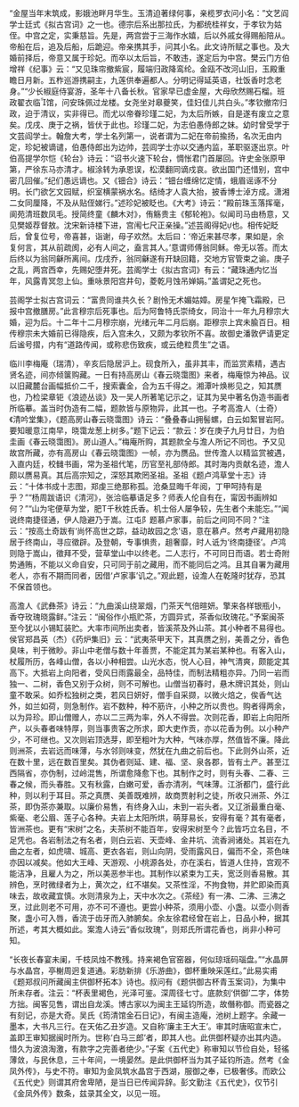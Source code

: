 <!-- { "loadSidebar": true } -->
“金屋当年末筑成，影娥池畔月华生。玉清迫著绿何事，亲榄罗衣问小名：”文艺阎学士廷式《拟古宫词》之一也。德宗后系出那拉氏，为都统桂祥女，于孝钦为姑侄。中宫之定，实秉慈旨。先是，两宫尝于三海作水嬉，后以外戚女得赐船陪从。帝船在后，追及后船，后跪迎。帝亲携其手，问其小名。此文诗所赋之事也。及大婚前择后，帝意又属于珍妃。而卒以太后旨，不敢违，遂定后为中宫。樊云门方伯增祥《纪事》云：“又见珠帘撤紫宸，履端归政降鸾纶。金瓯不改河山旧，玉殿重瞻日月新。五柞巡游携嗣主，九莲供奉遍都人。分明记得延英语，社饭香时念老身。”“少长椒庭侍宴游，圣年十八备长秋。官家早已虚金屋，大母欣然赐石榴。班政翟衣临馆，问安珠佩过龙楼。女尧坐对皋夔笑，佳妇佳儿共白头。”孝钦撤帘归政，迫于清议，实非得已。而尤以帝眷珍瑾二妃，为太后所嫉，自是遂有废立之意矣。戊戌、庚于之祸，皆伏于此也。珍瑾二妃，为志伯愚侍郎之妹。幼时曾受学于文芸阎学士。翰詹大考，学士名列第一，说者谓为二妃在帝前揄扬，名次无由内定，珍妃被谪谴，伯愚侍郎出为边帅，芸闾学士亦以交通内监，革职驱逐出京。叶伯高提学尔恺《轮台》诗云：“诏书火速下轮台，惆怅君门首屡回。许史金张原甲第，严徐东马亦清才。椒涂转为承恩误，松漠翻同谪戍哀。欲出国门还惜别，宫中密几回催。”纪们愚远谪也。又《钿合》诗云：“钿台缠绵忆定情，蛾眉谣诼不分明。长门欲乞文园赋，织室横蒙祸水名。结绮才人袁大抬，披香博士淖方成。潇湘二女同厘降，不及从贴侄娣行。”述珍妃被眨也。《大考》诗云：“殿前珠玉落挥毫，阆苑清班数凤毛。授简终童《麟木对》，侑觞贵主《郁轮袍》。似闻司马由杨意，又见樊姬荐督敖。沈宋新诗楼下进，宫闱七尺正亲操。”述芸阁得妃也。相传妃眨后，曾复位号，帝喜甚，诣谢，母子欢然。太后曰：‘帝近来甚尽孝，果如是，余复何言，其从前疏阂，必有人间之，盍言其人。’意谓师傅翁同稣。帝无以答。而太后终以为翁同龢所离间。戊戌乔，翁同龢遂有开缺回籍，交地方官管束之谕。庚子之乱，两宫西幸，先赐妃堕井死。芸阁学士《拟古宫词》有云：“藏珠通内忆当年，风露青冥忽上仙。重咏景阳宫井句，菱乾月蚀吊婵娟。”盖谓妃之死也。

芸阁学士拟古宫词云：“富贵同谁共久长？剧怜无术媚姑嫜。房星乍掩飞霜殿，已报中宫撤膳房。”此言穆宗后死事也。后为阿鲁特氏崇绮女，同治十一年九月穆宗大婚，迎为后。十二年十二月穆宗崩，光绪元年二月后崩。距穆宗上宾未腧百日。相传穆宗未大婚前已得隐疾，后入宫未久，又颇为孝钦所不喜。故御史潘敦俨请更定后谧号摺，内有“道路传闻，或称悲伤致疾，或云绝粒贯生”之语。

临川李梅庵（瑞清），辛亥后隐居沪上。砚食所入，虽非其丰，而监赏素精，遇古贤名迹，间亦倾箧购藏。一日有持高房山《春云晓霭图》来者，梅庵惊为神品。议以旧藏麓台画幅抵价二千，搜索囊金，合为五千得之。湘潭叶焕彬见之，知其赝也，乃检梁章钜《浪迹丛谈》及一吴人所著笔记示之，证其为吴中著名伪造书画者所临摹。盖当时伪造有二幅，题款皆与原物异，此其一也。子考高澹人（士奇）《清吟堂集》，《题高房山春云晓霭图》诗云：“叠叠春山拥髻螺，白云如絮冒岩阿。要知暖意江南早，晓霭龙葱上树多。”题下记云：“款云：岁在庚子九月廿日，为伯圭画《春云晓霭图》。房山道人。”梅庵所购，其题款全与澹人所记不同也。予又见故宫所藏，亦有高房山《春云晓霭图》一帧，亦为赝品。世传澹人以精监赏被遇，入直内廷，校雠书画，常为圣祖代笔，历官至礼部侍郎。其时海内贡献名迹，澹人颇以赝易真。其后高宗知之，深怒其欺罔圣祖。圣祖《题卢鸿草堂十志》诗云：“十体书成十志图，郑虔三绝那称孤。沧桑显晦千年阅，丁甲呵持有是乎？”“杨周跋语识《清河》，张洽临摹语足多？师表人伦自有在，甯因书画辨如何？”“山为宅便草为堂，肥Т千秋姓氏香。机士俗人屡争较，先生者个未能忘。”“闻说终南捷径通，伊人隐避乃于嵩。江屯阝题慕卢家事，前后之间同不同？”注云：“按高土奇跋有‘尚怀高世之踪，益动故园之念’语，意在慕卢。然考卢藏用初隐居于终南山，寻应徵辟。及登朝，专事惧贵，趄奢靡，时人诋为‘终南捷径’。卢鸿则隐于嵩山，徵拜不受，营草堂山中以终老。二人志行，不可同日而语。若士奇附势通贿，不能以义命自安，只可同于前之藏用，而不能同后之鸿。且其自署为藏用老人，亦有不期而同者，因借‘卢家事’讥之。”观此题，设澹人在乾隆时犹存，恐其不保首领也。

高澹人《武彝茶》诗云：“九曲溪山绕翠烟，门茶天气倍暄妍。擎来各样银瓶小，香夺玫瑰晓露鲜。”注云：“闽俗作小瓶贮茶，方圆异式，茶香似玫瑰花。”予案闽茶至今犹以小锡缸装贮。大率市间所出卖者，皆溪茶及外山茶。其小种者不易得也。侯官郑昌英（杰）《药炉集旧》云：“武夷茶甲天下，其真赝之别，美善之分，香色臭味，判于微眇。非山中老僧与数十年善贾，不能定其为某岩某种也。有客入山，杖履所历，各峰山僧，各以小种相尝。山光水态，悦人心目，神气清爽，颇能定其高下。大抵岩上向阳者，受风日雨露最全，品特佳，而制法精粗亦异。乃同一岩而独一、二树，香色又别于众树，则不可解也。山僧当初春时，悬木牌识其处，则山童不敢采。如乔松独树之类，若风日妍好，僧手自采撷，以微火焙之，俟香气达外，如兰如荷，则急制作。岩不数种，种不筋许，小种之所以贵也。购者得两余，以为异珍。即山僧赠人，亦以二三两为率，外人不得尝。次则花香，即岩上向阳所产，以头春者味特厚，则当事贵客之所求，即大吏作贡，亦以花香为例。以小种产少，不可继也。又次则岩顶选芽，即至粗叶为大种，气味亦厚，然值皆不廉。降此则洲茶，去岩远而味薄，与水邻则味变，然犹在九曲之前后也。下此则外山茶，近在数十里，远在数百里矣。其伪者则延、建、福、坚、泉各郡，皆有土产。甚至江西隔省，亦伪制，过岭混售，所谓愈降愈下也。其制作之时，则有头春、二春、三春之候，而头春胜。又有秋露，白嫩可爱，香亦清冽，气味薄。江浙都门，盛行此种，则以利于耳目。茶之真赝、美善既难辨，故商贾射利之徒，所收只洲茶、外江茶，即伪茶亦兼取。以廉价易售，有终身入山，未到一岩头者。又辽浙最重白毫、紫毫、老公眉、莲子心各种。夫岩上太阳所烘，萌芽易长，安得有毫？其有毫者，皆洲茶也。更有“宋树”之名，夫茶树不能百年，安得宋树至今？此皆巧立名目，不足凭也。各岩制法之有名者，则白云岩、天壶峰、金井坑、流香涧诸处。其岩在九曲之左者，如虎啸、城高、更衣各岩，则山向阴，受雨露风日，偏而不全，茶色味亦因以减矣。他如大王峰、天游观、小桃源各处，亦在溪右，皆道人住持，宫观不能洁净，且雇人为之，所以美恶参半也。其制作以紧束为工夫，宽泛则香易散。其辨色，烹时微绿者为上，黄次之，红不堪矣。又茶性淫，不拘食物，并贮即染而真味去，故收藏宜慎。水则清泉为上，天中水次之。《茶经》有一沸、二沸、三沸之烹，过此则老不可用，亦不可不遵也。更尝小种茶，须用小壶、小盏。以壶小则香聚，盏小可入唇，香流于齿牙而入肺腑矣。余友徐君经曾在岩上，日品小种，据其所述，考其大概如此。案澹人诗云“香似玫瑰”，则郑氏所谓花香也，尚非小种可知。

“长夜长春宴未阑，千枝凤烛不教残。持来褐色官窑器，何似琼瑶码瑙盘。”“水晶屏与水晶宫，亭榭周迥复道通。彩肪新排《乐游曲》，御杯重映采莲红。”此易实甫《题郑叔问所藏闽主供御杯拓本》诗也。叔问有《题供御古杯青玉案词》，为集中所未存者。注云：“杯表里褐色，光泽可鉴。深周径七寸。底款刻‘供御’二字，体势方拙。闽客见售，谓出自龙溪。博古家以为闽主王延钧所造，故僭称御。而瓷器之有刻记，亦是大奇。吴氏《筠清馆金石日记》，有闽主造庵，池树上题字。余藏一墨本，大书凡三行。在天佑乙丑岁造。又自称‘廉主王大王’。审其时唐昭宣未亡，盖即王审知据闽时所为。世称‘白马三郎’者，即其人也。此供御杯疑亦出其内造。惜久为波浪淘激，有款字之完善者绝少。”子案《五代史》称审知以节俭自处，轻徭薄敛，与民休息，三十年间，一境晏然。是此供御杯当为其子延钧所造。然考《金凤外传》，与史不符。审知为金凤筑水晶宫于西湖，服御之奉，已极奢侈。而欧公《五代史》则谓其府舍卑陋，是当日已传闻异辞。彭文勤注《五代史》，仅节引《金凤外传》数条，兹录其全文，以见一班。

